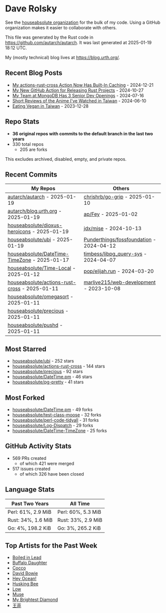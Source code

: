 
# Dave Rolsky

See the [houseabsolute organization](https://github.com/houseabsolute) for the
bulk of my code. Using a GitHub organization makes it easier to collaborate
with others.

This file was generated by the Rust code in
https://github.com/autarch/autarch. It was last generated at 2025-01-19 18:12 UTC.

My (mostly technical) blog lives at https://blog.urth.org/.

## Recent Blog Posts

- [My actions-rust-cross Action Now Has Built-In Caching](https://blog.urth.org/2024/12/21/my-actions-rust-cross-action-now-has-built-in-caching/) - 2024-12-21
- [My New GitHub Action for Releasing Rust Projects](https://blog.urth.org/2024/10/27/my-new-github-action-for-releasing-rust-projects/) - 2024-10-27
- [My Team at MongoDB Has 3 Senior Dev Openings](https://blog.urth.org/2024/07/16/my-team-at-mongodb-has-3-senior-dev-openings/) - 2024-07-16
- [Short Reviews of the Anime I&#39;ve Watched in Taiwan](https://blog.urth.org/2024/06/10/short-reviews-of-the-anime-i-ve-watched-in-taiwan/) - 2024-06-10
- [Eating Vegan in Taiwan](https://blog.urth.org/2023/12/28/eating-vegan-in-taiwan/) - 2023-12-28


## Repo Stats
- **36 original repos with commits to the default branch in the last two years**
- 330 total repos
  - 205 are forks

This excludes archived, disabled, empty, and private repos.

## Recent Commits
| My Repos | Others |
|----------|--------|
| [autarch/autarch](https://github.com/autarch/autarch) - 2025-01-19              | [chrishrb/go-grip](https://github.com/chrishrb/go-grip) - 2025-01-10                |
| [autarch/blog.urth.org](https://github.com/autarch/blog.urth.org) - 2025-01-19              | [ap/Fey](https://github.com/ap/Fey) - 2025-01-02                |
| [houseabsolute/dioxus-heroicons](https://github.com/houseabsolute/dioxus-heroicons) - 2025-01-19              | [jdx/mise](https://github.com/jdx/mise) - 2024-10-13                |
| [houseabsolute/ubi](https://github.com/houseabsolute/ubi) - 2025-01-19              | [Punderthings/fossfoundation](https://github.com/Punderthings/fossfoundation) - 2024-04-12                |
| [houseabsolute/DateTime-TimeZone](https://github.com/houseabsolute/DateTime-TimeZone) - 2025-01-17              | [timbess/libpg_query-sys](https://github.com/timbess/libpg_query-sys) - 2024-04-07                |
| [houseabsolute/Time-Local](https://github.com/houseabsolute/Time-Local) - 2025-01-12              | [pop/elijah.run](https://github.com/pop/elijah.run) - 2024-03-20                |
| [houseabsolute/actions-rust-cross](https://github.com/houseabsolute/actions-rust-cross) - 2025-01-11              | [marlive215/web-development](https://github.com/marlive215/web-development) - 2023-10-08                |
| [houseabsolute/omegasort](https://github.com/houseabsolute/omegasort) - 2025-01-11              |                 |
| [houseabsolute/precious](https://github.com/houseabsolute/precious) - 2025-01-11              |                 |
| [houseabsolute/pushd](https://github.com/houseabsolute/pushd) - 2025-01-11              |                 |


## Most Starred
- [houseabsolute/ubi](https://github.com/houseabsolute/ubi) - 252 stars
- [houseabsolute/actions-rust-cross](https://github.com/houseabsolute/actions-rust-cross) - 144 stars
- [houseabsolute/precious](https://github.com/houseabsolute/precious) - 92 stars
- [houseabsolute/DateTime.pm](https://github.com/houseabsolute/DateTime.pm) - 46 stars
- [houseabsolute/pg-pretty](https://github.com/houseabsolute/pg-pretty) - 41 stars


## Most Forked
- [houseabsolute/DateTime.pm](https://github.com/houseabsolute/DateTime.pm) - 49 forks
- [houseabsolute/test-class-moose](https://github.com/houseabsolute/test-class-moose) - 32 forks
- [houseabsolute/perl-code-tidyall](https://github.com/houseabsolute/perl-code-tidyall) - 31 forks
- [houseabsolute/Log-Dispatch](https://github.com/houseabsolute/Log-Dispatch) - 29 forks
- [houseabsolute/DateTime-TimeZone](https://github.com/houseabsolute/DateTime-TimeZone) - 25 forks


## GitHub Activity Stats
- 569 PRs created
  - of which 421 were merged
- 517 issues created
  - of which 326 have been closed

## Language Stats
| Past Two Years        | All Time                |
|-----------------------|-------------------------|
| Perl: 61%, 2.9 MiB              | Perl: 60%, 5.3 MiB                |
| Rust: 34%, 1.6 MiB              | Rust: 33%, 2.9 MiB                |
| Go: 4%, 198.2 KiB              | Go: 3%, 265.2 KiB                |


## Top Artists for the Past Week
* [Boiled in Lead](https://musicbrainz.org/artist/a22d7273-a0ec-4d1d-946b-6deede29886d)
* [Buffalo Daughter](https://musicbrainz.org/artist/c71ae637-cbc5-4f57-9c1a-38d691bd3c43)
* [Cocco](https://musicbrainz.org/artist/7f28f385-a591-4f66-80ea-a81a0f2abb54)
* [David Bowie](https://musicbrainz.org/artist/5441c29d-3602-4898-b1a1-b77fa23b8e50)
* [Hey Ocean!](https://musicbrainz.org/artist/6eae7091-1cca-48de-b535-2c878afff6c7)
* [Husking Bee](https://musicbrainz.org/artist/41fd93c6-8f41-4b14-9968-0e13249fa340)
* [Low](https://musicbrainz.org/artist/92de643f-fa8f-4e68-b627-4376711b7b33)
* [Muse](https://musicbrainz.org/artist/9c9f1380-2516-4fc9-a3e6-f9f61941d090)
* [My Brightest Diamond](https://musicbrainz.org/artist/15f835dc-ee52-4b74-b889-113678f54119)
* [王菲](https://musicbrainz.org/artist/692e367d-2846-442d-b13d-1177c3681c65)

